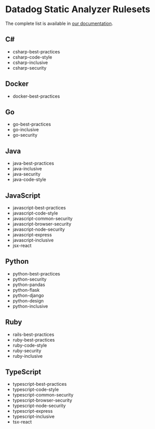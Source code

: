 # Datadog Static Analyzer Rulesets


The complete list is available in [our documentation](https://docs.datadoghq.com/code_analysis/static_analysis_rules).

## C#

- csharp-best-practices
- csharp-code-style
- csharp-inclusive
- csharp-security

## Docker

-  docker-best-practices

## Go
- go-best-practices
- go-inclusive
- go-security

## Java
- java-best-practices
- java-inclusive
- java-security
- java-code-style

## JavaScript

- javascript-best-practices
- javascript-code-style
- javascript-common-security
- javascript-browser-security
- javascript-node-security
- javascript-express
- javascript-inclusive
- jsx-react

## Python

 - python-best-practices
 - python-security
 - python-pandas
 - python-flask
 - python-django
 - python-design
 - python-inclusive

## Ruby

 - rails-best-practices 
 - ruby-best-practices
 - ruby-code-style
 - ruby-security
 - ruby-inclusive

## TypeScript

 - typescript-best-practices
 - typescript-code-style
 - typescript-common-security
 - typescript-browser-security
 - typescript-node-security
 - typescript-express
 - typescript-inclusive
 - tsx-react


